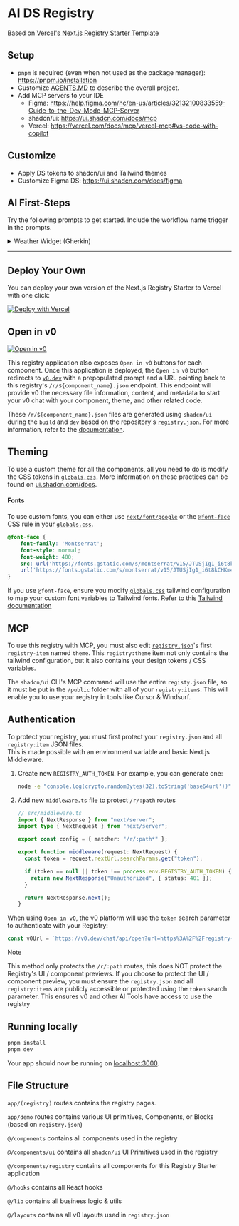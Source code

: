 # AI DS Registry

Based on [Vercel's Next.js Registry Starter Template](https://github.com/vercel/registry-starter)

## Setup

- `pnpm` is required (even when not used as the package manager): https://pnpm.io/installation
- Customize [AGENTS.MD](https://agents.md/) to describe the overall project.
- Add MCP servers to your IDE
  - Figma: https://help.figma.com/hc/en-us/articles/32132100833559-Guide-to-the-Dev-Mode-MCP-Server
  - shadcn/ui: https://ui.shadcn.com/docs/mcp
  - Vercel: https://vercel.com/docs/mcp/vercel-mcp#vs-code-with-copilot

## Customize

- Apply DS tokens to shadcn/ui and Tailwind themes
- Customize Figma DS: https://ui.shadcn.com/docs/figma

## AI First-Steps

Try the following prompts to get started. Include the workflow name trigger in the prompts.

<details>
<summary>Weather Widget (Gherkin)</summary>

_**PAR**: 5 user prompts_

<blockquote>
<h3>Feature: Weather Widget Display</h3>

<ul>
  <li><strong>As a user,</strong>
    <ul>
      <li>I want to see the current weather conditions for a specified location,</li>
      <li>So that I can quickly get weather information.</li>
    </ul>
  </li>
</ul>

<h4>Scenario: Displaying weather for a default location</h4>
<ul>
  <li><strong>Given</strong> I am on the homepage</li>
  <li><strong>And</strong> the weather widget is displayed</li>
  <li><strong>Then</strong> I should see the current temperature</li>
  <li><strong>And</strong> I should see the current weather condition (e.g., "Sunny", "Cloudy")</li>
  <li><strong>And</strong> I should see the location (e.g., "London, UK")</li>
  <li><strong>And</strong> I should see an icon representing the weather condition</li>
</ul>

<h4>Scenario: Displaying weather for a user-specified location</h4>
<ul>
  <li><strong>Given</strong> I am on the homepage</li>
  <li><strong>And</strong> the weather widget is displayed</li>
  <li><strong>When</strong> I enter "New York" into the location input field</li>
  <li><strong>And</strong> I click the "Search" button</li>
  <li><strong>Then</strong> I should see the current temperature for "New York"</li>
  <li><strong>And</strong> I should see the current weather condition for "New York"</li>
  <li><strong>And</strong> I should see "New York, US" as the location</li>
  <li><strong>And</strong> I should see an icon representing the weather condition for "New York"</li>
</ul>

<h4>Scenario: Handling invalid location input</h4>
<ul>
  <li><strong>Given</strong> I am on the homepage</li>
  <li><strong>And</strong> the weather widget is displayed</li>
  <li><strong>When</strong> I enter "asdfghjkl" into the location input field</li>
  <li><strong>And</strong> I click the "Search" button</li>
  <li><strong>Then</strong> I should see an error message indicating "Location not found"</li>
  <li><strong>And</strong> the weather information should remain unchanged or display a default state</li>
</ul>

<h4>Scenario: Displaying loading state</h4>
<ul>
  <li><strong>Given</strong> I am on the homepage</li>
  <li><strong>And</strong> the weather widget is displayed</li>
  <li><strong>When</strong> I enter "Paris" into the location input field</li>
  <li><strong>And</strong> I click the "Search" button</li>
  <li><strong>Then</strong> I should see a "Loading..." indicator</li>
  <li><strong>And</strong> after a short delay, I should see the weather information for "Paris"</li>
</ul>

<h4>Scenario: Displaying weather for a location with no specific country</h4>
<ul>
  <li><strong>Given</strong> I am on the homepage</li>
  <li><strong>And</strong> the weather widget is displayed</li>
  <li><strong>When</strong> I enter "Tokyo" into the location input field</li>
  <li><strong>And</strong> I click the "Search" button</li>
  <li><strong>Then</strong> I should see the current temperature for "Tokyo"</li>
  <li><strong>And</strong> I should see the current weather condition for "Tokyo"</li>
  <li><strong>And</strong> I should see "Tokyo, JP" as the location</li>
  <li><strong>And</strong> I should see an icon representing the weather condition for "Tokyo"</li>
</ul>

<h4>Scenario: Displaying temperature in different units</h4>
<ul>
  <li><strong>Given</strong> I am on the homepage</li>
  <li><strong>And</strong> the weather widget is displayed</li>
  <li><strong>And</strong> the current temperature is displayed in Celsius</li>
  <li><strong>When</strong> I click the "Toggle Units" button</li>
  <li><strong>Then</strong> I should see the current temperature displayed in Fahrenheit</li>
  <li><strong>When</strong> I click the "Toggle Units" button again</li>
  <li><strong>Then</strong> I should see the current temperature displayed in Celsius</li>
</ul>

<h4>Scenario: Refreshing weather data</h4>
<ul>
  <li><strong>Given</strong> I am on the homepage</li>
  <li><strong>And</strong> the weather widget is displayed</li>
  <li><strong>And</strong> the weather data was last updated at [timestamp]</li>
  <li><strong>When</strong> I click the "Refresh" button</li>
  <li><strong>Then</strong> the weather data should be updated to the current conditions</li>
  <li><strong>And</strong> the "last updated" timestamp should reflect the new update time</li>
</ul>

  [/ask-clarifying-questions](.windsurf/workflows/ask-clarifying-questions.md) [/create-component](.windsurf/workflows/create-component.md)
  </blockquote>

  ### Optional:
  When a Figma design is available:

  > [/reference-figma](.windsurf/workflows/reference-figma.md): `https://www.figma.com/design/...?node-id=...`
</details>

---

## Deploy Your Own

You can deploy your own version of the Next.js Registry Starter to Vercel with one click:

[![Deploy with Vercel](https://vercel.com/button)](https://vercel.com/new/clone?repository-url=https%3A%2F%2Fgithub.com%2Fvercel%2Fregistry-starter&project-name=my-registry&repository-name=my-registry&demo-title=Registry%20Starter&demo-description=Registry%20Starter%20is%20a%20free%2C%20open-source%20template%20built%20with%20Next.js%20and%20Shadcn%2Fui%20Registry%20to%20accelerate%20your%20AI-Native%20Design%20System.&demo-url=https%3A%2F%2Fregistry-starter.vercel.app&demo-image=%2F%2Fregistry-starter.vercel.app%2Fpreview.png)

## Open in v0

[![Open in v0](https://registry-starter.vercel.app/open-in-v0.svg)](https://v0.dev/chat/api/open?title=Dashboard+Kit&prompt=These+are+existing+design+system+styles+and+files.+Please+utilize+them+alongside+base+components+to+build.&url=https%3A%2F%2Fregistry-starter.vercel.app%2Fr%2Fdashboard.json)

This registry application also exposes `Open in v0` buttons for each component. Once this application is deployed, the
`Open in v0` button redirects to [`v0.dev`](https://v0.dev) with a prepopulated prompt and a URL pointing back to this
registry's `/r/${component_name}.json` endpoint. This endpoint will provide v0 the necessary file information, content,
and metadata to start your v0 chat with your component, theme, and other related code.

These `/r/${component_name}.json` files are generated using `shadcn/ui` during the `build` and `dev` based on the
repository's [`registry.json`](./registry.json). For more information, refer to the
[documentation](https://ui.shadcn.com/docs/registry/registry-json).

## Theming

To use a custom theme for all the components, all you need to do is modify the CSS tokens in
[`globals.css`](./src/app/globals.css). More information on these practices can be found
on [ui.shadcn.com/docs](https://ui.shadcn.com/docs).

#### Fonts

To use custom fonts, you can either use [
`next/font/google`](https://nextjs.org/docs/pages/getting-started/fonts#google-fonts) or the 
[`@font-face`](https://developer.mozilla.org/en-US/docs/Web/CSS/@font-face) CSS rule in your 
[`globals.css`](./src/app/globals.css).

```css
@font-face {
    font-family: 'Montserrat';
    font-style: normal;
    font-weight: 400;
    src: url('https://fonts.gstatic.com/s/montserrat/v15/JTUSjIg1_i6t8kCHKm45xW5rygbi49c.woff2') format('woff2'),
    url('https://fonts.gstatic.com/s/montserrat/v15/JTUSjIg1_i6t8kCHKm45xW5rygbj49c.woff') format('woff');
}
```

If you use `@font-face`, ensure you modify [`globals.css`](src/app/globals.css) tailwind configuration to map 
your custom font variables to Tailwind fonts. Refer to this
[Tailwind documentation](https://tailwindcss.com/docs/font-family#customizing-your-theme)

## MCP

To use this registry with MCP, you must also edit [`registry.json`](./registry.json)'s first
`registry-item` named `theme`. This `registry:theme` item not only contains the tailwind configuration, but it also
contains your design tokens / CSS variables.

The `shadcn/ui` CLI's MCP command will use the entire `registy.json` file, so it must be put in the `/public` folder
with all of your `registry:item`s. This will enable you to use your registry in tools like Cursor & Windsurf.

## Authentication

To protect your registry, you must first protect your `registry.json` and all `registry:item` JSON files.  
This is made possible with an environment variable and basic Next.js Middleware.

1. Create new `REGISTRY_AUTH_TOKEN`. For example, you can generate one:

    ```bash
    node -e "console.log(crypto.randomBytes(32).toString('base64url'))"
    ```

2. Add new `middleware.ts` file to protect `/r/:path` routes

    ```ts
    // src/middleware.ts
    import { NextResponse } from "next/server";
    import type { NextRequest } from "next/server";
    
    export const config = { matcher: "/r/:path*" };
    
    export function middleware(request: NextRequest) {
      const token = request.nextUrl.searchParams.get("token");
    
      if (token == null || token !== process.env.REGISTRY_AUTH_TOKEN) {
        return new NextResponse("Unauthorized", { status: 401 });
      }
    
      return NextResponse.next();
    }
    
    ```

When using `Open in v0`, the v0 platform will use the `token` search parameter to authenticate with your Registry:

```ts
const v0Url = `https://v0.dev/chat/api/open?url=https%3A%2F%2Fregistry-starter.vercel.app%2Fr%2Faccordion.json&token=${process.env.REGISTRY_AUTH_TOKEN}`
```

> [!NOTE]  
> This method only protects the `/r/:path` routes, this does NOT protect the Registry's UI / component previews. If you
> choose to protect the UI / component preview, you must ensure the `registry.json` and all `registry:item`s are 
> publicly accessible or protected using the `token` search parameter. This ensures v0 and other AI Tools have access to
> use the registry
    

## Running locally

```bash
pnpm install
pnpm dev
```

Your app should now be running on [localhost:3000](http://localhost:3000).

## File Structure

`app/(registry)` routes contains the registry pages.

`app/demo` routes contains various UI primitives, Components, or Blocks (based on `registry.json`)

`@/components` contains all components used in the registry

`@/components/ui` contains all `shadcn/ui` UI Primitives used in the registry

`@/components/registry` contains all components for this Registry Starter application

`@/hooks` contains all React hooks

`@/lib` contains all business logic & utils

`@/layouts` contains all v0 layouts used in `registry.json`